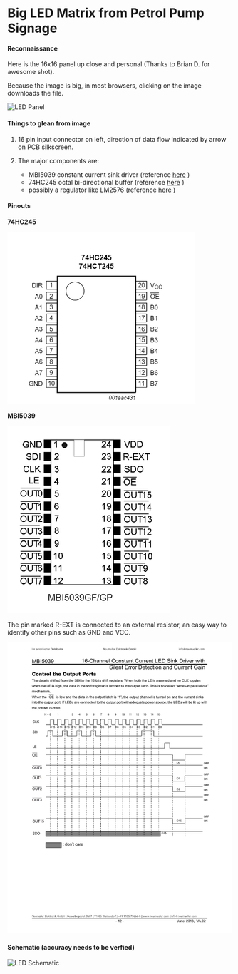 # Big LED Matrix from Petrol Pump Signage

#### Reconnaissance

Here is the 16x16 panel up close and personal (Thanks to Brian D. for awesome shot).

Because the image is big, in most browsers, clicking on the image downloads the file.

![LED Panel](https://github.com/microcontrollersig/brian-led-matrix-petrol-signs/raw/main/IMG_1820.JPG)


#### Things to glean from image

1. 16 pin input connector on left, direction of data flow indicated by arrow on PCB silkscreen.
2. The major components are:

   - MBI5039 constant current sink driver (reference [here](https://github.com/microcontrollersig/brian-led-matrix-petrol-signs/blob/main/MBI5039%20Datasheet.pdf) )
   - 74HC245 octal bi-directional buffer (reference [here](https://github.com/microcontrollersig/brian-led-matrix-petrol-signs/blob/main/74HC_HCT245.pdf) )
   - possibly a regulator like LM2576 (reference [here](https://github.com/microcontrollersig/brian-led-matrix-petrol-signs/blob/main/lm2576.pdf) )


#### Pinouts

**74HC245**

![74HC245 pinout](https://raw.githubusercontent.com/microcontrollersig/brian-led-matrix-petrol-signs/main/74HC245-pinout.png)

**MBI5039**

![MBI5039 pinout](https://raw.githubusercontent.com/microcontrollersig/brian-led-matrix-petrol-signs/main/mbi5039-pinout.png)

The pin marked R-EXT is connected to an external resistor, an easy way to identify other pins such as GND and VCC.

![MBI5039 timing diagram](https://github.com/microcontrollersig/brian-led-matrix-petrol-signs/raw/main/MBI5039-timing.png)

#### Schematic (accuracy needs to be verfied)

![LED Schematic](https://raw.githubusercontent.com/microcontrollersig/brian-led-matrix-petrol-signs/main/circuit.svg)

